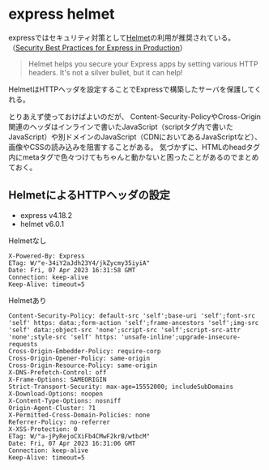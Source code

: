 # express helmet

expressではセキュリティ対策として[Helmet](https://helmetjs.github.io/)の利用が推奨されている。
（[Security Best Practices for Express in Production](https://expressjs.com/en/advanced/best-practice-security.html)）

> Helmet helps you secure your Express apps by setting various HTTP headers. It's not a silver bullet, but it can help!

HelmetはHTTPヘッダを設定することでExpressで構築したサーバを保護してくれる。

とりあえず使っておけばよいのだが、
Content-Security-PolicyやCross-Origin関連のヘッダはインラインで書いたJavaScript（scriptタグ内で書いたJavaScript）や別ドメインのJavaScript（CDNにおいてあるJavaScriptなど）、画像やCSSの読み込みを阻害することがある。
気づかずに、HTMLのheadタグ内にmetaタグで色々つけてもちゃんと動かないと困ったことがあるのでまとめておく。

## HelmetによるHTTPヘッダの設定

- express v4.18.2
- helmet v6.0.1

Helmetなし

```
X-Powered-By: Express
ETag: W/"e-34iY2aJdh23Y4/jkZycmy35iyiA"
Date: Fri, 07 Apr 2023 16:31:58 GMT
Connection: keep-alive
Keep-Alive: timeout=5
```

Helmetあり

```
Content-Security-Policy: default-src 'self';base-uri 'self';font-src 'self' https: data:;form-action 'self';frame-ancestors 'self';img-src 'self' data:;object-src 'none';script-src 'self';script-src-attr 'none';style-src 'self' https: 'unsafe-inline';upgrade-insecure-requests
Cross-Origin-Embedder-Policy: require-corp
Cross-Origin-Opener-Policy: same-origin
Cross-Origin-Resource-Policy: same-origin
X-DNS-Prefetch-Control: off
X-Frame-Options: SAMEORIGIN
Strict-Transport-Security: max-age=15552000; includeSubDomains
X-Download-Options: noopen
X-Content-Type-Options: nosniff
Origin-Agent-Cluster: ?1
X-Permitted-Cross-Domain-Policies: none
Referrer-Policy: no-referrer
X-XSS-Protection: 0
ETag: W/"a-jPyRejoCXiFb4CMwF2krB/wtbcM"
Date: Fri, 07 Apr 2023 16:31:06 GMT
Connection: keep-alive
Keep-Alive: timeout=5
```
